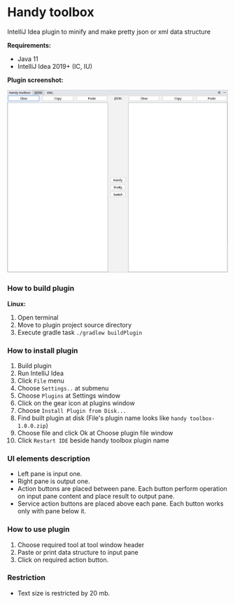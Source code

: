 # Handy toolbox
IntelliJ Idea plugin to minify and make pretty json or xml data structure

**Requirements:**

- Java 11
- IntelliJ Idea 2019+ (IC, IU)

**Plugin screenshot:**

![](.img/plugin_window_sample.png)

### How to build plugin

**Linux:**

1. Open terminal
1. Move to plugin project source directory
1. Execute gradle task `./gradlew buildPlugin`


### How to install plugin

1. Build plugin
1. Run IntelliJ Idea
1. Click `File` menu
1. Choose `Settings..` at submenu
1. Choose `Plugins` at Settings window
1. Click on the gear icon at plugins window
1. Choose `Install Plugin from Disk...`
1. Find built plugin at disk (File's plugin name looks like `handy toolbox-1.0.0.zip`)  
1. Choose file and click Ok at Choose plugin file window
1. Click `Restart IDE` beside handy toolbox plugin name

### UI elements description

- Left pane is input one.
- Right pane is output one.
- Action buttons are placed between pane. Each button perform operation on input pane content and place result to output pane.
- Service action buttons are placed above each pane. Each button works only with pane below it.  

### How to use plugin

1. Choose required tool at tool window header
1. Paste or print data structure to input pane
1. Click on required action button.

### Restriction

- Text size is restricted by 20 mb.